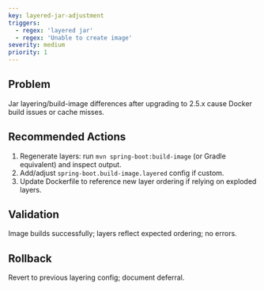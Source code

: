 ```yaml
---
key: layered-jar-adjustment
triggers:
  - regex: 'layered jar'
  - regex: 'Unable to create image'
severity: medium
priority: 1
---
```

## Problem
Jar layering/build-image differences after upgrading to 2.5.x cause Docker build issues or cache misses.
## Recommended Actions
1. Regenerate layers: run `mvn spring-boot:build-image` (or Gradle equivalent) and inspect output.
2. Add/adjust `spring-boot.build-image.layered` config if custom.
3. Update Dockerfile to reference new layer ordering if relying on exploded layers.
## Validation
Image builds successfully; layers reflect expected ordering; no errors.
## Rollback
Revert to previous layering config; document deferral.
